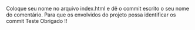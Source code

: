 Coloque seu nome no arquivo index.html e dê o commit escrito o seu nome do comentário. Para que os envolvidos do projeto possa identificar os commit
Teste
Obrigado !!
